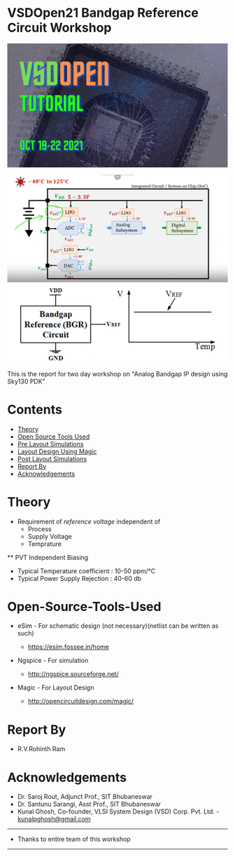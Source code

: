 # VSDOpen21 Bandgap Reference Circuit Workshop
![VSDOpen21](/assets/vsdopentutorial_banner.png)


![AIM](/assets/aim_banner.png)
![BGR](/assets/bgr.png)

This is the report for two day workshop on 
"Analog Bandgap IP design using Sky130 PDK"


# Contents
- [Theory](#Theory)
- [Open Source Tools Used](#Open-Source-Tools-Used)
- [Pre Layout Simulations](#Pre-Layout-Simulations)
- [Layout Design Using Magic](#Layout-Design-Using-Magic)
- [Post Layout Simulations](#Post-Layout-Simulations)
- [Report By](#Report-By)
- [Acknowledgements](#Acknowledgements)

# Theory
- Requirement of *reference voltage* independent of 
    - Process
    - Supply Voltage
    - Temprature

** PVT Independent Biasing
- Typical Temperature coefficient : 10-50 ppm/&deg;C
- Typical Power Supply Rejection : 40-60 db 


# Open-Source-Tools-Used

- eSim - For schematic design (not necessary)(netlist can be written as such)
    - https://esim.fossee.in/home

- Ngspice - For simulation
    - http://ngspice.sourceforge.net/


- Magic - For Layout Design
    - http://opencircuitdesign.com/magic/




# Report By
- R.V.Rohinth Ram

# Acknowledgements
- Dr. Saroj Rout, Adjunct Prof., SIT Bhubaneswar
- Dr. Santunu Sarangi, Asst Prof., SIT Bhubaneswar
- Kunal Ghosh, Co-founder, VLSI System Design (VSD) Corp. Pvt. Ltd. - kunalpghosh@gmail.com


---
 - Thanks to entire team of this workshop
---